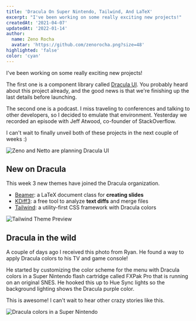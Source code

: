 ```yaml
---
title: 'Dracula On Super Nintendo, Tailwind, And LaTeX'
excerpt: "I've been working on some really exciting new projects!"
createdAt: '2021-04-07'
updatedAt: '2022-01-14'
author:
  name: Zeno Rocha
  avatar: 'https://github.com/zenorocha.png?size=48'
highlighted: 'false'
color: 'cyan'
---
```


I've been working on some really exciting new projects!

The first one is a component library called [Dracula UI](/ui). You probably heard about this project already, and the good news is that we're finishing up the last details before launching.

The second one is a podcast. I miss traveling to conferences and talking to other developers, so I decided to emulate that environment. Yesterday we recorded an episode with Jeff Atwood, co-founder of StackOverflow.

I can't wait to finally unveil both of these projects in the next couple of weeks :)

![Zeno and Netto are planning Dracula UI](/static/img/blog/dracula-on-super-nintendo-tailwind-and-latex-a.jpg)

## New on Dracula

This week 3 new themes have joined the Dracula organization.

- [Beamer](/beamer): a LaTeX document class for **creating slides**
- [KDiff3](/kdiff3): a free tool to analyze **text diffs** and merge files
- [Tailwind](/tailwind): a utility-first CSS framework with Dracula colors

![Tailwind Theme Preview](/static/img/blog/dracula-on-super-nintendo-tailwind-and-latex-b.png)

## Dracula in the wild

A couple of days ago I received this photo from Ryan. He found a way to apply Dracula colors to his TV and game console!

He started by customizing the color scheme for the menu with Dracula colors in a Super Nintendo flash cartridge called FXPak Pro that is running on an original SNES. He hooked this up to Hue Sync lights so the background lighting shows the Dracula purple color.

This is awesome! I can't wait to hear other crazy stories like this.

![Dracula colors in a Super Nintendo](/static/img/blog/dracula-on-super-nintendo-tailwind-and-latex-c.jpg)
